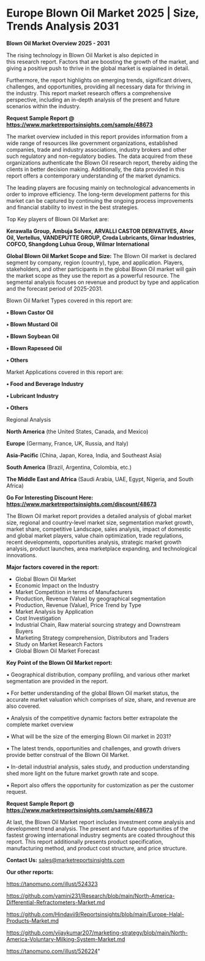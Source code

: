 # Europe Blown Oil Market 2025 | Size, Trends Analysis 2031

<Strong> Blown Oil Market Overview 2025 - 2031</strong>

The rising technology in Blown Oil Market is also depicted in this research report. Factors that are boosting the growth of the market, and giving a positive push to thrive in the global market is explained in detail.

Furthermore, the report highlights on emerging trends, significant drivers, challenges, and opportunities, providing all necessary data for thriving in the industry. This report market research offers a comprehensive perspective, including an in-depth analysis of the present and future scenarios within the industry.

<strong>Request Sample Report @ <a href=https://www.marketreportsinsights.com/sample/48673>https://www.marketreportsinsights.com/sample/48673</a></strong>

The market overview included in this report provides information from a wide range of resources like government organizations, established companies, trade and industry associations, industry brokers and other such regulatory and non-regulatory bodies. The data acquired from these organizations authenticate the Blown Oil research report, thereby aiding the clients in better decision making. Additionally, the data provided in this report offers a contemporary understanding of the market dynamics.

The leading players are focusing mainly on technological advancements in order to improve efficiency. The long-term development patterns for this market can be captured by continuing the ongoing process improvements and financial stability to invest in the best strategies.

Top Key players of Blown Oil Market are:

<strong>Kerawalla Group, Ambuja Solvex, ARVALLI CASTOR DERIVATIVES, Alnor Oil, Vertellus, VANDEPUTTE GROUP, Croda Lubricants, Girnar Industries, COFCO, Shangdong Luhua Group, Wilmar International</strong>

<strong><b>Global Blown Oil Market Scope and Size:</b></strong>
The Blown Oil market is declared segment by company, region (country), type, and application. Players, stakeholders, and other participants in the global Blown Oil market will gain the market scope as they use the report as a powerful resource. The segmental analysis focuses on revenue and product by type and application and the forecast period of 2025-2031.

Blown Oil Market Types covered in this report are:

<strong>•  Blown Castor Oil

•  Blown Mustard Oil

•  Blown Soybean Oil

•  Blown Rapeseed Oil

•  Others</strong>

Market Applications covered in this report are:

<strong>•  Food and Beverage Industry

•  Lubricant Industry

•  Others</strong> 

Regional Analysis

<strong>North America</strong> (the United States, Canada, and Mexico)

<strong>Europe</strong> (Germany, France, UK, Russia, and Italy)

<strong>Asia-Pacific</strong> (China, Japan, Korea, India, and Southeast Asia)

<strong>South America</strong> (Brazil, Argentina, Colombia, etc.)

<strong>The Middle East and Africa</strong> (Saudi Arabia, UAE, Egypt, Nigeria, and South Africa)

<strong>Go For Interesting Discount Here: <a href=https://www.marketreportsinsights.com/discount/48673>https://www.marketreportsinsights.com/discount/48673</a></strong>

The Blown Oil market report provides a detailed analysis of global market size, regional and country-level market size, segmentation market growth, market share, competitive Landscape, sales analysis, impact of domestic and global market players, value chain optimization, trade regulations, recent developments, opportunities analysis, strategic market growth analysis, product launches, area marketplace expanding, and technological innovations.

<strong><b>Major factors covered in the report:</b></strong>
<ul>
  <li>Global Blown Oil Market </li>
  <li>Economic Impact on the Industry</li>
  <li>Market Competition in terms of Manufacturers</li>
  <li>Production, Revenue (Value) by geographical segmentation</li>
  <li>Production, Revenue (Value), Price Trend by Type</li>
  <li>Market Analysis by Application</li>
  <li>Cost Investigation</li>
  <li>Industrial Chain, Raw material sourcing strategy and Downstream Buyers</li>
  <li>Marketing Strategy comprehension, Distributors and Traders</li>
  <li>Study on Market Research Factors</li>
  <li>Global Blown Oil Market Forecast</li>
</ul>

<strong><b>Key Point of the Blown Oil Market report:</b></strong>

• Geographical distribution, company profiling, and various other market segmentation are provided in the report.

• For better understanding of the global Blown Oil market status, the accurate market valuation which comprises of size, share, and revenue are also covered.

• Analysis of the competitive dynamic factors better extrapolate the complete market overview

• What will be the size of the emerging Blown Oil market in 2031?

• The latest trends, opportunities and challenges, and growth drivers provide better construal of the Blown Oil Market.

• In-detail industrial analysis, sales study, and production understanding shed more light on the future market growth rate and scope.

• Report also offers the opportunity for customization as per the customer request.

<strong>Request Sample Report @ <a href=https://www.marketreportsinsights.com/sample/48673>https://www.marketreportsinsights.com/sample/48673</a></strong>

At last, the Blown Oil Market report includes investment come analysis and development trend analysis. The present and future opportunities of the fastest growing international industry segments are coated throughout this report. This report additionally presents product specification, manufacturing method, and product cost structure, and price structure.

<strong>Contact Us:</strong>
sales@marketreportsinsights.com

<strong>Our other reports:</strong>

<a href=https://tanomuno.com/illust/524323>https://tanomuno.com/illust/524323</a>

<a href=https://github.com/yamini231/Research/blob/main/North-America-Differential-Refractometers-Market.md>https://github.com/yamini231/Research/blob/main/North-America-Differential-Refractometers-Market.md</a>

<a href=https://github.com/Hindavii9/Reportsinsights/blob/main/Europe-Halal-Products-Market.md>https://github.com/Hindavii9/Reportsinsights/blob/main/Europe-Halal-Products-Market.md</a>

<a href=https://github.com/vijaykumar207/marketing-strategy/blob/main/North-America-Voluntary-Milking-System-Market.md>https://github.com/vijaykumar207/marketing-strategy/blob/main/North-America-Voluntary-Milking-System-Market.md</a>

<a href=https://tanomuno.com/illust/526224>https://tanomuno.com/illust/526224</a>"
